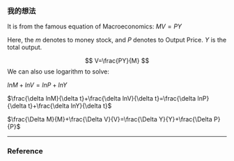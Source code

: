 ### 我的想法

It is from the famous equation of Macroeconomics: $MV=PY$ 

Here, the $m$ denotes to money stock, and $P$ denotes to Output Price. $Y$ is the total output.

$$
V=\frac{PY}{M}
$$
We can also use  logarithm to solve:

$ln M+ln V = lnP+lnY$

$\frac{\delta lnM}{\delta t}+\frac{\delta lnV}{\delta t}=\frac{\delta lnP}{\delta t}+\frac{\delta lnY}{\delta t}$

$\frac{\Delta M}{M}+\frac{\Delta V}{V}=\frac{\Delta Y}{Y}+\frac{\Delta P}{P}$






---



### Reference 

